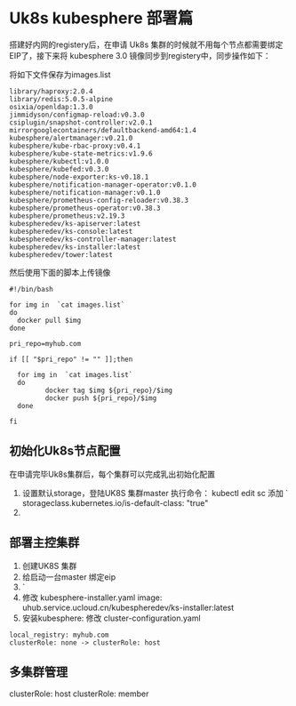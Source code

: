 # Uk8s kubesphere 部署篇

搭建好内网的registery后，在申请 Uk8s 集群的时候就不用每个节点都需要绑定EIP了，接下来将 kubesphere 3.0 镜像同步到registery中，同步操作如下：

将如下文件保存为images.list
```
library/haproxy:2.0.4
library/redis:5.0.5-alpine
osixia/openldap:1.3.0
jimmidyson/configmap-reload:v0.3.0
csiplugin/snapshot-controller:v2.0.1
mirrorgooglecontainers/defaultbackend-amd64:1.4
kubesphere/alertmanager:v0.21.0
kubesphere/kube-rbac-proxy:v0.4.1
kubesphere/kube-state-metrics:v1.9.6
kubesphere/kubectl:v1.0.0
kubesphere/kubefed:v0.3.0
kubesphere/node-exporter:ks-v0.18.1
kubesphere/notification-manager-operator:v0.1.0
kubesphere/notification-manager:v0.1.0
kubesphere/prometheus-config-reloader:v0.38.3
kubesphere/prometheus-operator:v0.38.3
kubesphere/prometheus:v2.19.3
kubespheredev/ks-apiserver:latest
kubespheredev/ks-console:latest
kubespheredev/ks-controller-manager:latest
kubespheredev/ks-installer:latest
kubespheredev/tower:latest
```

然后使用下面的脚本上传镜像

```
#!/bin/bash

for img in  `cat images.list`
do
  docker pull $img
done

pri_repo=myhub.com

if [[ "$pri_repo" != "" ]];then

  for img in  `cat images.list`
  do
         docker tag $img ${pri_repo}/$img
         docker push ${pri_repo}/$img
  done

fi
```

## 初始化Uk8s节点配置 

在申请完毕Uk8s集群后，每个集群可以完成乳出初始化配置

1. 设置默认storage，登陆UK8S 集群master 执行命令： kubectl edit sc 添加 ` storageclass.kubernetes.io/is-default-class: "true" 
2. 


## 部署主控集群

1. 创建UK8S 集群
2. 给启动一台master 绑定eip
3. `
4. 修改 kubesphere-installer.yaml
image: uhub.service.ucloud.cn/kubespheredev/ks-installer:latest
5. 安装kubesphere: 修改 cluster-configuration.yaml
```
local_registry: myhub.com
clusterRole: none -> clusterRole: host
```

## 多集群管理

clusterRole: host
clusterRole: member

